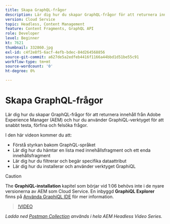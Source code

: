 ```yaml
---
title: Skapa GraphQL-frågor
description: Lär dig hur du skapar GraphQL-frågor för att returnera innehåll från Adobe Experience Manager (AEM) och hur du använder GraphiQL-verktyget för att snabbt testa, förfina och felsöka frågor.
version: Cloud Service
topic: Headless, Content Management
feature: Content Fragments, GraphQL API
role: Developer
level: Beginner
kt: 7621
thumbnail: 332860.jpg
exl-id: c4f2e8f5-6acf-4efb-bdec-84d264568856
source-git-commit: a627de5a2edfeb4416f1166a44bbd1d51be55c91
workflow-type: tm+mt
source-wordcount: '0'
ht-degree: 0%

---
```


# Skapa GraphQL-frågor

Lär dig hur du skapar GraphQL-frågor för att returnera innehåll från Adobe Experience Manager (AEM) och hur du använder GraphiQL-verktyget för att snabbt testa, förfina och felsöka frågor.

I den här videon kommer du att:

+ Förstå styrkan bakom GraphQL-språket
+ Lär dig hur du hämtar en lista med innehållsfragment och ett enda innehållsfragment
+ Lär dig hur du filtrerar och begär specifika dataattribut
+ Lär dig hur du installerar och använder verktyget GraphiQL

>[!CAUTION]
>
>The **GraphiQL-installation** kapitel som börjar vid 1:06 behövs inte i de nyare versionerna av AEM som Cloud Service. En inbyggd **GraphiQL Explorer** finns på [Använda GraphiQL IDE](https://experienceleague.adobe.com/docs/experience-manager-cloud-service/content/headless/graphql-api/graphiql-ide.html) för mer information.


>[!VIDEO](https://video.tv.adobe.com/v/332860/?quality=12&learn=on)

_Ladda ned [Postman Collection](./assets/aem-headless-video-series.postman_collection.json) används i hela AEM Headless Video Series._
